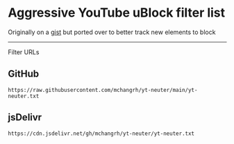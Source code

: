 # Aggressive YouTube uBlock filter list

Originally on a [gist](https://gist.github.com/mchangrh/a51e72bb36a492bfda37a6a9fa537f22) but ported over to better track new elements to block

-----

Filter URLs

## GitHub
`https://raw.githubusercontent.com/mchangrh/yt-neuter/main/yt-neuter.txt`

## jsDelivr
`https://cdn.jsdelivr.net/gh/mchangrh/yt-neuter/yt-neuter.txt`